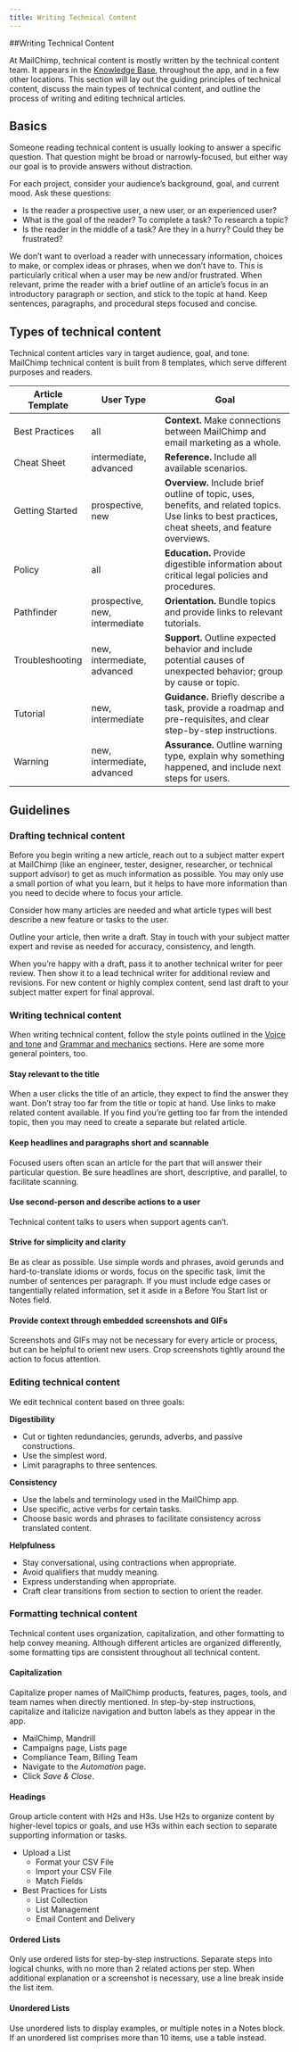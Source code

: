 ```yaml
---
title: Writing Technical Content
---
```

##Writing Technical Content

At MailChimp, technical content is mostly written by the technical content team. It appears in the [Knowledge Base](http://mailchimp.com/help/), throughout the app, and in a few other locations. This section will lay out the guiding principles of technical content, discuss the main types of technical content, and outline the process of writing and editing technical articles.

## Basics

Someone reading technical content is usually looking to answer a specific question. That question might be broad or narrowly-focused, but either way our goal is to provide answers without distraction.

For each project, consider your audience’s background, goal, and current mood. Ask these questions:

- Is the reader a prospective user, a new user, or an experienced user?
- What is the goal of the reader? To complete a task? To research a topic?
- Is the reader in the middle of a task? Are they in a hurry? Could they be frustrated?

We don’t want to overload a reader with unnecessary information, choices to make, or complex ideas or phrases, when we don’t have to. This is particularly critical when a user may be new and/or frustrated. When relevant, prime the reader with a brief outline of an article’s focus in an introductory paragraph or section, and stick to the topic at hand. Keep sentences, paragraphs, and procedural steps focused and concise.

## Types of technical content

Technical content articles vary in target audience, goal, and tone. MailChimp technical content is built from 8 templates, which serve different purposes and readers.

| **Article Template** | **User Type**                  | **Goal**                                                                        |
| -------------------- | ----------------------         | ------------------------------------------------------------------------------- |
| Best Practices       | all                            | **Context.** Make connections between MailChimp and email marketing as a whole. |
| Cheat Sheet          | intermediate, advanced         | **Reference.** Include all available scenarios.                                 |
| Getting Started      | prospective, new               | **Overview.** Include brief outline of topic, uses, benefits, and related topics. Use links to best practices, cheat sheets, and feature overviews. |
| Policy               | all                            | **Education.** Provide digestible information about critical legal policies and procedures. |
| Pathfinder           | prospective, new, intermediate | **Orientation.** Bundle topics and provide links to relevant tutorials.         |
| Troubleshooting      | new, intermediate, advanced    | **Support.** Outline expected behavior and include potential causes of unexpected behavior; group by cause or topic. |
| Tutorial             | new, intermediate              | **Guidance.** Briefly describe a task, provide a roadmap and pre-requisites, and clear step-by-step instructions. |
| Warning              | new, intermediate, advanced    | **Assurance.** Outline warning type, explain why something happened, and include next steps for users. |

## Guidelines

### Drafting technical content

Before you begin writing a new article, reach out to a subject matter expert at MailChimp (like an engineer, tester, designer, researcher, or technical support advisor) to get as much information as possible. You may only use a small portion of what you learn, but it helps to have more information than you need to decide where to focus your article.

Consider how many articles are needed and what article types will best describe a new feature or tasks to the user.

Outline your article, then write a draft. Stay in touch with your subject matter expert and revise as needed for accuracy, consistency, and length.

When you’re happy with a draft, pass it to another technical writer for peer review. Then show it to a lead technical writer for additional review and revisions. For new content or highly complex content, send last draft to your subject matter expert for final approval.

### Writing technical content

When writing technical content, follow the style points outlined in the [Voice and tone](/02-voice-and-tone.html.md) and [Grammar and mechanics](/04-grammar-and-mechanics.html.md) sections. Here are some more general pointers, too.

#### Stay relevant to the title

When a user clicks the title of an article, they expect to find the answer they want. Don’t stray too far from the title or topic at hand. Use links to make related content available. If you find you’re getting too far from the intended topic, then you may need to create a separate but related article.

#### Keep headlines and paragraphs short and scannable

Focused users often scan an article for the part that will answer their particular question. Be sure headlines are short, descriptive, and parallel, to facilitate scanning.

#### Use second-person and describe actions to a user

Technical content talks to users when support agents can’t.

#### Strive for simplicity and clarity

Be as clear as possible. Use simple words and phrases, avoid gerunds and hard-to-translate idioms or words, focus on the specific task, limit the number of sentences per paragraph. If you must include edge cases or tangentially related information, set it aside in a Before You Start list or Notes field.

#### Provide context through embedded screenshots and GIFs

Screenshots and GIFs may not be necessary for every article or process, but can be helpful to orient new users. Crop screenshots tightly around the action to focus attention.

### Editing technical content

We edit technical content based on three goals:

**Digestibility**

- Cut or tighten redundancies, gerunds, adverbs, and passive constructions.
- Use the simplest word.
- Limit paragraphs to three sentences.

**Consistency**

- Use the labels and terminology used in the MailChimp app.
- Use specific, active verbs for certain tasks.
- Choose basic words and phrases to facilitate consistency across translated content.

**Helpfulness**

- Stay conversational, using contractions when appropriate.
- Avoid qualifiers that muddy meaning.
- Express understanding when appropriate.
- Craft clear transitions from section to section to orient the reader.

### Formatting technical content

Technical content uses organization, capitalization, and other formatting to help convey meaning. Although different articles are organized differently, some formatting tips are consistent throughout all technical content.

#### Capitalization

Capitalize proper names of MailChimp products, features, pages, tools, and team names when directly mentioned. In step-by-step instructions, capitalize and italicize navigation and button labels as they appear in the app.

- MailChimp, Mandrill
- Campaigns page, Lists page
- Compliance Team, Billing Team
- Navigate to the *Automation* page.
- Click *Save & Close*.

#### Headings

Group article content with H2s and H3s. Use H2s to organize content by higher-level topics or goals, and use H3s within each section to separate supporting information or tasks.

- Upload a List
  - Format your CSV File
  - Import your CSV File
  - Match Fields
- Best Practices for Lists
  - List Collection
  - List Management
  - Email Content and Delivery

#### Ordered Lists

Only use ordered lists for step-by-step instructions. Separate steps into logical chunks, with no more than 2 related actions per step. When additional explanation or a screenshot is necessary, use a line break inside the list item.

#### Unordered Lists

Use unordered lists to display examples, or multiple notes in a Notes block. If an unordered list comprises more than 10 items, use a table instead.
